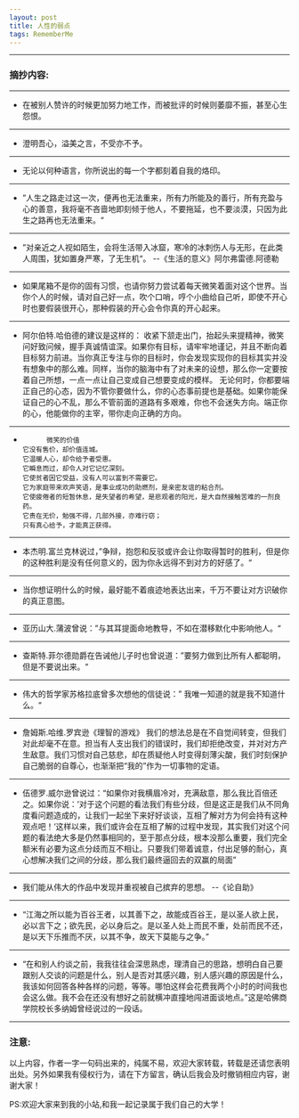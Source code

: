 ```yaml
---
layout: post
title: 人性的弱点
tags: RememberMe
---
```


--- ---

### 摘抄内容:

--- ---
* 在被别人赞许的时候更加努力地工作，而被批评的时候则萎靡不振，甚至心生怨恨。

--- ---

* 澄明吾心，溢美之言，不受亦不予。

--- ---

* 无论以何种语言，你所说出的每一个字都刻着自我的烙印。

--- ---

* ”人生之路走过这一次，便再也无法重来，所有力所能及的善行，所有充盈与心的善意，我将毫不吝啬地即刻倾于他人，不要拖延，也不要淡漠，只因为此生之路再也无法重来。“

--- ---

* ”对亲近之人视如陌生，会将生活带入冰窟，寒冷的冰刺伤人与无形，在此类人周围，犹如置身严寒，了无生机“。 --《生活的意义》阿尔弗雷德.阿德勒

--- ---

* 如果尾箱不是你的固有习惯，也请你努力尝试着每天微笑着面对这个世界。当你个人的时候，请对自己好一点，吹个口哨，哼个小曲给自己听，即使不开心时也要假装很开心，那种假装的开心会令你真的开心起来。
--- ---

* 阿尔伯特.哈伯德的建议是这样的：
   收紧下颔走出门，抬起头来提精神，微笑问好致问候，握手真诚情谊深。如果你有目标，请牢牢地谨记，并且不断向着目标努力前进。当你真正专注与你的目标时，你会发现实现你的目标其实并没有想象中的那么难。同样，当你的脑海中有了对未来的设想，那么你一定要按着自己所想，一点一点让自己变成自己想要变成的模样。
    无论何时，你都要端正自己的心态，因为不管你要做什么，你的心态事前提也是基础。如果你能保证自己的心不乱，那么不管前面的道路有多艰难，你也不会迷失方向。端正你的心，他能做你的主宰，带你走向正确的方向。

--- ---

*           微笑的价值
      它没有售价，却价值连城。
      它温暖人心，却令给予者受惠。
      它瞬息而过，却令人对它记忆深刻。
      它使贫者因它受益，没有人可以富到不需要它。
      它为家庭带来欢声笑语，是事业成功的助燃剂，是亲密友谊的粘合剂。
      它使疲倦者的短暂休息，是失望者的希望，是悲观者的阳光，是大自然接触苦难的一剂良药。
      它贵在无价，勉强不得，几部外接，亦难行窃；
      只有真心给予，才能真正获得。

--- ---

* 本杰明.富兰克林说过，”争辩，抱怨和反驳或许会让你取得暂时的胜利，但是你的这种胜利是没有任何意义的，因为你永远得不到对方的好感了。“

--- ---

* 当你想证明什么的时候，最好能不着痕迹地表达出来，千万不要让对方识破你的真正意图。

--- ---

* 亚历山大.蒲波曾说：”与其耳提面命地教导，不如在潜移默化中影响他人。“

--- ---

* 查斯特.菲尔德勋爵在告诫他儿子时也曾说道：”要努力做到比所有人都聪明，但是不要说出来。“

--- ---

* 伟大的哲学家苏格拉底曾多次想他的信徒说：” 我唯一知道的就是我不知道什么。“

--- ---

* 詹姆斯.哈维.罗宾逊《理智的游戏》
     我们的想法总是在不自觉间转变，但我们对此却毫不在意。担当有人支出我们的错误时，我们却拒绝改变，并对对方产生敌意。我们习惯对自己慈悲，却在质疑他人时变得刻薄尖酸，我们时刻保护自己脆弱的自尊心，也渐渐把“我的”作为一切事物的定语。

--- ---

* 伍德罗.威尔逊曾说过：“如果你对我横眉冷对，充满敌意，那么我比百倍还之。如果你说：’对于这个问题的看法我们有些分歧，但是这正是我们从不同角度看问题造成的，让我们一起坐下来好好谈谈，互相了解对方为何会持有这种观点吧！‘这样以来，我们或许会在互相了解的过程中发现，其实我们对这个问题的看法绝大多是仍然事相同的，至于那点分歧，根本没那么重要，我们完全额米有必要为这点分歧而互不相让。只要我们带着诚意，付出足够的耐心，真心想解决我们之间的分歧，那么我们最终逼回去的双赢的局面”

--- ---

* 我们能从伟大的作品中发现并重视被自己摈弃的思想。  --《论自助》  

--- ---

* “江海之所以能为百谷王者，以其善下之，故能成百谷王，是以圣人欲上民，必以言下之；欲先民，必以身后之。是以圣人处上而民不重，处前而民不还，是以天下乐推而不厌，以其不争，故天下莫能与之争。”

--- ---

* “在和别人约谈之前，我我往往会深思熟虑，理清自己的思路，想明白自己要跟别人交谈的问题是什么，别人是否对其感兴趣，别人感兴趣的原因是什么，我该如何回答各种各样的问题，等等。哪怕这样会花费我两个小时的时间我也会这么做。我不会在还没有想好之前就横冲直撞地闯进面谈地点。”这是哈佛商学院校长多纳姆曾经说过的一段话。

--- ---


### 注意:
以上内容，作者一字一句码出来的，纯属不易，欢迎大家转载，转载是还请您表明出处。另外如果我有侵权行为，请在下方留言，确认后我会及时撤销相应内容，谢谢大家！

PS:欢迎大家来到我的小站,和我一起记录属于我们自己的大学！

　
